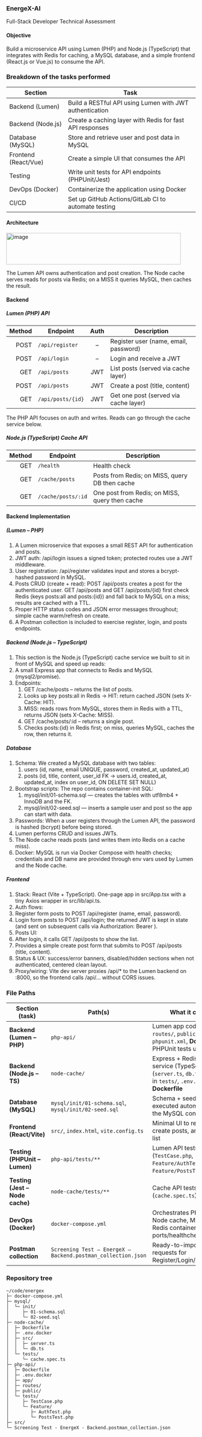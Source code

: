 ### EnergeX-AI

Full-Stack Developer Technical Assessment

#### Objective
Build a microservice API using Lumen (PHP) and Node.js (TypeScript) that integrates with Redis for caching, a MySQL database, and a simple frontend (React.js or Vue.js) to consume the API.

### Breakdown of the tasks performed

| Section                    | Task                                                                 |
|---------------------------|----------------------------------------------------------------------|
| Backend (Lumen)           | Build a RESTful API using Lumen with JWT authentication              |
| Backend (Node.js)         | Create a caching layer with Redis for fast API responses             |
| Database (MySQL)          | Store and retrieve user and post data in MySQL                       |
| Frontend (React/Vue)      | Create a simple UI that consumes the API                             |
| Testing                   | Write unit tests for API endpoints (PHPUnit/Jest)                    |
| DevOps (Docker)           | Containerize the application using Docker                            |
| CI/CD                     | Set up GitHub Actions/GitLab CI to automate testing                  |

#### Architecture
<img width="464" height="84" alt="image" src="https://github.com/user-attachments/assets/670c6b10-250a-4c97-a191-0982dbe5a3a6" />

The Lumen API owns authentication and post creation.
The Node cache serves reads for posts via Redis; on a MISS it queries MySQL, then caches the result.

#### Backend
##### Lumen (PHP) API
| Method | Endpoint          | Auth | Description                           |
| -----: | ----------------- | :--: | ------------------------------------- |
|   POST | `/api/register`   |   –  | Register user (name, email, password) |
|   POST | `/api/login`      |   –  | Login and receive a JWT               |
|    GET | `/api/posts`      |  JWT | List posts (served via cache layer)   |
|   POST | `/api/posts`      |  JWT | Create a post (title, content)        |
|    GET | `/api/posts/{id}` |  JWT | Get one post (served via cache layer) |

The PHP API focuses on auth and writes. Reads can go through the cache service below.

##### Node.js (TypeScript) Cache API
| Method | Endpoint           | Description                                    |
| -----: | ------------------ | ---------------------------------------------- |
|    GET | `/health`          | Health check                                   |
|    GET | `/cache/posts`     | Posts from Redis; on MISS, query DB then cache |
|    GET | `/cache/posts/:id` | One post from Redis; on MISS, query then cache |

#### Backend Implementation
##### (Lumen – PHP)
1. A Lumen microservice that exposes a small REST API for authentication and posts.
2. JWT auth: /api/login issues a signed token; protected routes use a JWT middleware.
3. User registration: /api/register validates input and stores a bcrypt-hashed password in MySQL.
4. Posts CRUD (create + read):
POST /api/posts creates a post for the authenticated user.
GET /api/posts and GET /api/posts/{id} first check Redis (keys posts:all and posts:{id}) and fall back to MySQL on a miss; results are cached with a TTL.
5. Proper HTTP status codes and JSON error messages throughout; simple cache warm/refresh on create.
6. A Postman collection is included to exercise register, login, and posts endpoints.

##### Backend (Node.js – TypeScript)
1. This section is the Node.js (TypeScript) cache service we built to sit in front of MySQL and speed up reads:
2. A small Express app that connects to Redis and MySQL (mysql2/promise).
3. Endpoints:
   1. GET /cache/posts – returns the list of posts.
   2. Looks up key posts:all in Redis → HIT: return cached JSON (sets X-Cache: HIT).
   3. MISS: reads rows from MySQL, stores them in Redis with a TTL, returns JSON (sets X-Cache: MISS).
   4. GET /cache/posts/:id – returns a single post.
   5. Checks posts:{id} in Redis first; on miss, queries MySQL, caches the row, then returns it.

##### Database
1. Schema: We created a MySQL database with two tables:
   1. users (id, name, email UNIQUE, password, created_at, updated_at)
   2. posts (id, title, content, user_id FK → users.id, created_at, updated_at, index on user_id, ON DELETE SET NULL)
2. Bootstrap scripts: The repo contains container-init SQL:
   1. mysql/init/01-schema.sql — creates the tables with utf8mb4 + InnoDB and the FK.
   2. mysql/init/02-seed.sql — inserts a sample user and post so the app can start with data.
3. Passwords: When a user registers through the Lumen API, the password is hashed (bcrypt) before being stored.
4. Lumen performs CRUD and issues JWTs.
5. The Node cache reads posts (and writes them into Redis on a cache miss).
6. Docker: MySQL is run via Docker Compose with health checks; credentials and DB name are provided through env vars used by Lumen and the Node cache.

##### Frontend
1. Stack: React (Vite + TypeScript). One-page app in src/App.tsx with a tiny Axios wrapper in src/lib/api.ts.
2. Auth flows:
  1. Register form posts to POST /api/register (name, email, password).
  2. Login form posts to POST /api/login; the returned JWT is kept in state (and sent on subsequent calls via Authorization: Bearer <token>).
3. Posts UI:
  1. After login, it calls GET /api/posts to show the list.
  2. Provides a simple create post form that submits to POST /api/posts (title, content).
4. Status & UX: success/error banners, disabled/hidden sections when not authenticated, centered clean layout.
5. Proxy/wiring: Vite dev server proxies /api/* to the Lumen backend on :8000, so the frontend calls /api/... without CORS issues.

### File Paths
| Section (task)                 | Path(s)                                                                                               | What it contains                                                                                                 |
|--------------------------------|--------------------------------------------------------------------------------------------------------|------------------------------------------------------------------------------------------------------------------|
| **Backend (Lumen – PHP)**      | `php-api/`                                                                                             | Lumen app code (`app/`, `routes/`, `public/`), `.env*`, `phpunit.xml`, **Dockerfile**, PHPUnit tests under `tests/` |
| **Backend (Node.js – TS)**     | `node-cache/`                                                                                          | Express + Redis cache service (TypeScript) in `src/` (`server.ts`, `db.ts`), Jest tests in `tests/`, `.env.docker`, **Dockerfile** |
| **Database (MySQL)**           | `mysql/init/01-schema.sql`, `mysql/init/02-seed.sql`                                                   | Schema + seed files executed automatically by the MySQL container                                               |
| **Frontend (React/Vite)**      | `src/`, `index.html`, `vite.config.ts`                                                                 | Minimal UI to register/login, create posts, and view the list                                                   |
| **Testing (PHPUnit – Lumen)**  | `php-api/tests/**`                                                                                     | Lumen API tests (`TestCase.php`, `Feature/AuthTest.php`, `Feature/PostsTest.php`)                               |
| **Testing (Jest – Node cache)**| `node-cache/tests/**`                                                                                  | Cache API tests (`cache.spec.ts`)                                                                               |
| **DevOps (Docker)**            | `docker-compose.yml`                                                                                   | Orchestrates PHP (Lumen), Node cache, MySQL, and Redis containers (with ports/healthchecks/volumes)             |
| **Postman collection**         | `Screening Test – EnergeX – Backend.postman_collection.json`                                           | Ready-to-import Postman requests for Register/Login/Posts                                                        |

### Repository tree
```text
~/code/energex
├─ docker-compose.yml
├─ mysql/
│  └─ init/
│     ├─ 01-schema.sql
│     └─ 02-seed.sql
├─ node-cache/
│  ├─ Dockerfile
│  ├─ .env.docker
│  ├─ src/
│  │  ├─ server.ts
│  │  └─ db.ts
│  └─ tests/
│     └─ cache.spec.ts
├─ php-api/
│  ├─ Dockerfile
│  ├─ .env.docker
│  ├─ app/       
│  ├─ routes/
│  ├─ public/
│  └─ tests/
│     ├─ TestCase.php
│     └─ Feature/
│        ├─ AuthTest.php
│        └─ PostsTest.php
├─ src/          
└─ Screening Test - EnergeX - Backend.postman_collection.json


